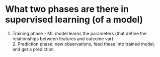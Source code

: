 # What two phases are there in supervised learning (of a model)
1. Training phase - ML model learns the parameters (that define the relationships between features and outcome var)<br>2. Prediction phase: new observations, feed these into trained model, and get a prediction

